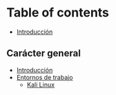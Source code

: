 # Table of contents

* [Introducción](README.md)

## Carácter general

* [Introducción](general/introduccion.md)
* [Entornos de trabajo](general/comandos-utiles/README.md)
  * [Kali Linux](general/comandos-utiles/kali.md)
